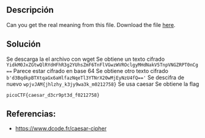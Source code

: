 ## Descripción
Can you get the real meaning from this file. Download the file [here](https://artifacts.picoctf.net/c_titan/109/enc_flag).

## Solución
Se descarga la el archivo con wget
Se obtiene un texto cifrado `YidkM0JxZGtwQlRYdHFhR3g2YUhsZmF6TnFlVGwzWVROclgyMHdNakV5TnpVNGZRPT0nCg==`
Parece estar cifrado en base 64
Se obtiene otro texto cifrado
`b'd3BqdkpBTXtqaGx6aHlfazNqeTl3YTNrX20wMjEyNzU4fQ=='`
Se descifra de nuevo
`wpjvJAM{jhlzhy_k3jy9wa3k_m0212758}`
Se usa caesar
Se obtiene la flag

```
picoCTF{caesar_d3cr9pt3d_f0212758}
```

## Referencias:
* https://www.dcode.fr/caesar-cipher